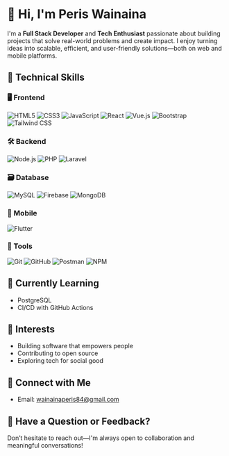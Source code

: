 # 👋 Hi, I'm Peris Wainaina

I'm a **Full Stack Developer** and **Tech Enthusiast** passionate about building projects that solve real-world problems and create impact. I enjoy turning ideas into scalable, efficient, and user-friendly solutions—both on web and mobile platforms.

## 💼 Technical Skills
### 🖥️ Frontend
![HTML5](https://img.shields.io/badge/-HTML5-E34F26?logo=html5&logoColor=white&style=for-the-badge)
![CSS3](https://img.shields.io/badge/-CSS3-1572B6?logo=css3&logoColor=white&style=for-the-badge)
![JavaScript](https://img.shields.io/badge/-JavaScript-F7DF1E?logo=javascript&logoColor=black&style=for-the-badge)
![React](https://img.shields.io/badge/-React-61DAFB?logo=react&logoColor=black&style=for-the-badge)
![Vue.js](https://img.shields.io/badge/-Vue.js-4FC08D?logo=vue.js&logoColor=white&style=for-the-badge)
![Bootstrap](https://img.shields.io/badge/-Bootstrap-7952B3?logo=bootstrap&logoColor=white&style=for-the-badge)
![Tailwind CSS](https://img.shields.io/badge/-TailwindCSS-38B2AC?logo=tailwind-css&logoColor=white&style=for-the-badge)

### 🛠 Backend
![Node.js](https://img.shields.io/badge/-Node.js-339933?logo=node.js&logoColor=white&style=for-the-badge)
![PHP](https://img.shields.io/badge/-PHP-777BB4?logo=php&logoColor=white&style=for-the-badge)
![Laravel](https://img.shields.io/badge/-Laravel-FF2D20?logo=laravel&logoColor=white&style=for-the-badge)

### 🗃️ Database
![MySQL](https://img.shields.io/badge/-MySQL-4479A1?logo=mysql&logoColor=white&style=for-the-badge)
![Firebase](https://img.shields.io/badge/-Firebase-FFCA28?logo=firebase&logoColor=black&style=for-the-badge)
![MongoDB](https://img.shields.io/badge/-MongoDB-47A248?logo=mongodb&logoColor=white&style=for-the-badge)

### 📱 Mobile
![Flutter](https://img.shields.io/badge/-Flutter-02569B?logo=flutter&logoColor=white&style=for-the-badge)

### 🔧 Tools
![Git](https://img.shields.io/badge/-Git-F05032?logo=git&logoColor=white&style=for-the-badge)
![GitHub](https://img.shields.io/badge/-GitHub-181717?logo=github&logoColor=white&style=for-the-badge)
![Postman](https://img.shields.io/badge/-Postman-FF6C37?logo=postman&logoColor=white&style=for-the-badge)
![NPM](https://img.shields.io/badge/-NPM-CB3837?logo=npm&logoColor=white&style=for-the-badge)

## 🌱 Currently Learning
- PostgreSQL
- CI/CD with GitHub Actions

## 🧠 Interests
- Building software that empowers people
- Contributing to open source
- Exploring tech for social good

## 🤝 Connect with Me
- Email: wainainaperis84@gmail.com

## 💬 Have a Question or Feedback?
Don’t hesitate to reach out—I'm always open to collaboration and meaningful conversations!


